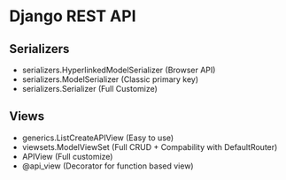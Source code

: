 # Django REST API

## Serializers

- serializers.HyperlinkedModelSerializer (Browser API)
- serializers.ModelSerializer (Classic primary key)
- serializers.Serializer (Full Customize)

## Views

- generics.ListCreateAPIView (Easy to use)
- viewsets.ModelViewSet (Full CRUD + Compability with DefaultRouter)
- APIView (Full customize)
- @api_view (Decorator for function based view)